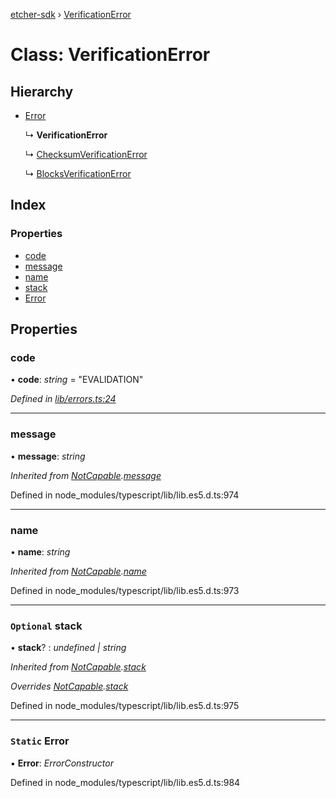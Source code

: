 [etcher-sdk](../README.md) › [VerificationError](verificationerror.md)

# Class: VerificationError

## Hierarchy

* [Error](notcapable.md#static-error)

  ↳ **VerificationError**

  ↳ [ChecksumVerificationError](checksumverificationerror.md)

  ↳ [BlocksVerificationError](blocksverificationerror.md)

## Index

### Properties

* [code](verificationerror.md#code)
* [message](verificationerror.md#message)
* [name](verificationerror.md#name)
* [stack](verificationerror.md#optional-stack)
* [Error](verificationerror.md#static-error)

## Properties

###  code

• **code**: *string* = "EVALIDATION"

*Defined in [lib/errors.ts:24](https://github.com/balena-io-modules/etcher-sdk/blob/5c0d0cc/lib/errors.ts#L24)*

___

###  message

• **message**: *string*

*Inherited from [NotCapable](notcapable.md).[message](notcapable.md#message)*

Defined in node_modules/typescript/lib/lib.es5.d.ts:974

___

###  name

• **name**: *string*

*Inherited from [NotCapable](notcapable.md).[name](notcapable.md#name)*

Defined in node_modules/typescript/lib/lib.es5.d.ts:973

___

### `Optional` stack

• **stack**? : *undefined | string*

*Inherited from [NotCapable](notcapable.md).[stack](notcapable.md#optional-stack)*

*Overrides [NotCapable](notcapable.md).[stack](notcapable.md#optional-stack)*

Defined in node_modules/typescript/lib/lib.es5.d.ts:975

___

### `Static` Error

▪ **Error**: *ErrorConstructor*

Defined in node_modules/typescript/lib/lib.es5.d.ts:984
